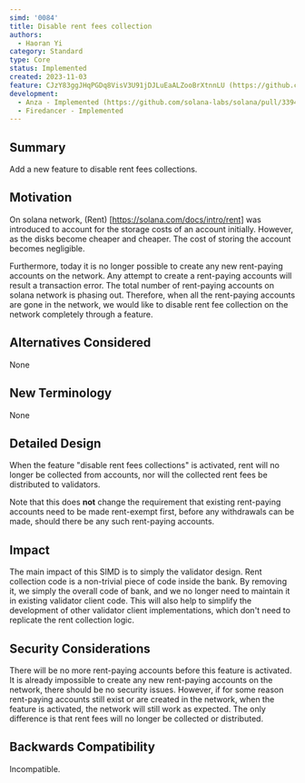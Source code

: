 ```yaml
---
simd: '0084'
title: Disable rent fees collection
authors:
  - Haoran Yi
category: Standard
type: Core
status: Implemented
created: 2023-11-03
feature: CJzY83ggJHqPGDq8VisV3U91jDJLuEaALZooBrXtnnLU (https://github.com/solana-labs/solana/issues/33946)
development:
  - Anza - Implemented (https://github.com/solana-labs/solana/pull/33945)
  - Firedancer - Implemented
---
```


## Summary

Add a new feature to disable rent fees collections.

## Motivation

On solana network, (Rent) [https://solana.com/docs/intro/rent] was introduced to
account for the storage costs of an account initially. However, as the disks
become cheaper and cheaper. The cost of storing the account becomes negligible.

Furthermore, today it is no longer possible to create any new rent-paying
accounts on the network. Any attempt to create a rent-paying accounts will
result a transaction error. The total number of rent-paying accounts on solana
network is phasing out. Therefore, when all the rent-paying accounts are gone in
the network, we would like to disable rent fee collection on the network
completely through a feature.


## Alternatives Considered

None

## New Terminology

None

## Detailed Design

When the feature "disable rent fees collections" is activated, rent will no
longer be collected from accounts, nor will the collected rent fees be
distributed to validators.

Note that this does **not** change the requirement that existing rent-paying
accounts need to be made rent-exempt first, before any withdrawals can be
made, should there be any such rent-paying accounts.

## Impact

The main impact of this SIMD is to simply the validator design. Rent collection
code is a non-trivial piece of code inside the bank. By removing it, we simply
the overall code of bank, and we no longer need to maintain it in existing
validator client code. This will also help to simplify the development of other
validator client implementations, which don't need to replicate the rent
collection logic.


## Security Considerations

There will be no more rent-paying accounts before this feature is activated. It
is already impossible to create any new rent-paying accounts on the network,
there should be no security issues. However, if for some reason rent-paying
accounts still exist or are created in the network, when the feature is
activated, the network will still work as expected. The only difference is that
rent fees will no longer be collected or distributed.


## Backwards Compatibility

Incompatible.
